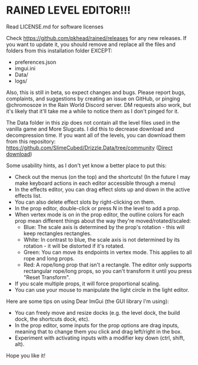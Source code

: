 # RAINED LEVEL EDITOR!!!

Read LICENSE.md for software licenses

Check https://github.com/pkhead/rained/releases for any new releases. If you want to update it, you should remove and replace all the files and folders from this installation folder EXCEPT:
- preferences.json
- imgui.ini
- Data/
- logs/

Also, this is still in beta, so expect changes and bugs. Please report bugs, complaints, and suggestions by creating an issue on GitHub, or pinging @chromosoze in the Rain World Discord server. DM requests also work, but it's likely that it'll take me a while to notice them as I don't pinged for it.

The Data folder in this zip does not contain all the level files used in the vanilla game and More Slugcats. I did this to decrease download and decompression time.
If you want all of the levels, you can download them from this repository:
https://github.com/SlimeCubed/Drizzle.Data/tree/community ([Direct download](https://github.com/SlimeCubed/Drizzle.Data/archive/refs/heads/community.zip))

Some usability hints, as I don't yet know a better place to put this:
- Check out the menus (on the top) and the shortcuts!
  (In the future I may make keyboard actions in each editor accessible through a menu)
- In the effects editor, you can drag effect slots up and down in the active effects list.
- You can also delete effect slots by right-clicking on them.
- In the prop editor, double-click or press N in the level to add a prop.
- When vertex mode is on in the prop editor, the outline colors for each prop mean different things about the way they're moved/rotated/scaled:
  - Blue: The scale axis is determined by the prop's rotation - this will keep rectangles rectangles.
  - White: In contrast to blue, the scale axis is not determined by its rotation - it will be distorted if it's rotated.
  - Green: You can move its endpoints in vertex mode. This applies to all rope and long props.
  - Red: A rope/long prop that isn't a rectangle. The editor only supports rectangular rope/long props, so you can't transform it until you press "Reset Transform".
- If you scale multiple props, it will force proportional scaling.
- You can use your mouse to manipulate the light circle in the light editor.

Here are some tips on using Dear ImGui (the GUI library I'm using):
- You can freely move and resize docks (e.g. the level dock, the build dock, the shortcuts dock, etc).
- In the prop editor, some inputs for the prop options are drag inputs, meaning that to change them you
  click and drag left/right in the box.
- Experiment with activating inputs with a modifier key down (ctrl, shift, alt).

Hope you like it!